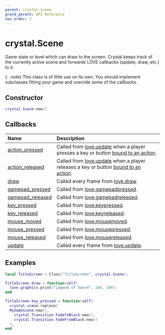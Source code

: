 ```yaml
---
parent: crystal.scene
grand_parent: API Reference
nav_order: 2
---
```


# crystal.Scene

Game state or level which can draw to the screen. Crystal keeps track of the currently active scene and forwards LÖVE callbacks (update, draw, etc.) to it.

{: .note}
This class is of little use on its own. You should implement subclasses fitting your game and override some of the callbacks.

## Constructor

```lua
crystal.Scene:new()
```

## Callbacks

| Name                                       | Description                                                                                                                                                  |
| :----------------------------------------- | :----------------------------------------------------------------------------------------------------------------------------------------------------------- |
| [action_pressed](scene_action_pressed)     | Called from [love.update](https://love2d.org/wiki/love.update) when a player presses a key or button [bound to an action](/crystal/api/input/set_bindings).  |
| [action_released](scene_action_released)   | Called from [love.update](https://love2d.org/wiki/love.update) when a player releases a key or button [bound to an action](/crystal/api/input/set_bindings). |
| [draw](scene_draw)                         | Called every frame from [love.draw](https://love2d.org/wiki/love.draw).                                                                                      |
| [gamepad_pressed](scene_gamepad_pressed)   | Called from [love.gamepadpressed](https://love2d.org/wiki/love.gamepadpressed).                                                                              |
| [gamepad_released](scene_gamepad_released) | Called from [love.gamepadreleased](https://love2d.org/wiki/love.gamepadreleased).                                                                            |
| [key_pressed](scene_key_pressed)           | Called from [love.keypressed](https://love2d.org/wiki/love.keypressed).                                                                                      |
| [key_released](scene_key_released)         | Called from [love.keyreleased](https://love2d.org/wiki/love.keyreleased).                                                                                    |
| [mouse_moved](scene_mouse_moved)           | Called from [love.mousemoved](https://love2d.org/wiki/love.mousemoved).                                                                                      |
| [mouse_pressed](scene_mouse_pressed)       | Called from [love.mousepressed](https://love2d.org/wiki/love.mousepressed).                                                                                  |
| [mouse_released](scene_mouse_released)     | Called from [love.mousereleased](https://love2d.org/wiki/love.mousereleased).                                                                                |
| [update](scene_update)                     | Called every frame from [love.update](https://love2d.org/wiki/love.update).                                                                                  |

## Examples

```lua
local TitleScreen = Class("TitleScreen", crystal.Scene);

TitleScreen.draw = function(self)
  love.graphics.print("Legend of Sword", 100, 100);
end

TitleScreen.key_pressed = function(self)
  crystal.scene.replace(
  MyGameScene:new(),
    crystal.Transition.FadeToBlack:new(),
    crystal.Transition.FadeFromBlack:new()
  );
end
```
